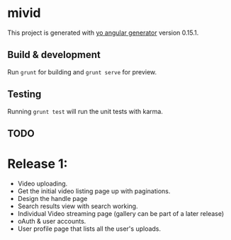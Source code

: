 # mivid

This project is generated with [yo angular generator](https://github.com/yeoman/generator-angular)
version 0.15.1.

## Build & development

Run `grunt` for building and `grunt serve` for preview.

## Testing

Running `grunt test` will run the unit tests with karma.

## TODO

# Release 1:
- Video uploading.
- Get the initial video listing page up with paginations.
- Design the handle page
- Search results view with search working.
- Individual Video streaming page (gallery can be part of a later release)
- oAuth & user accounts.
- User profile page that lists all the user's uploads.
